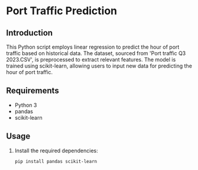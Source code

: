 # Port Traffic Prediction

## Introduction

This Python script employs linear regression to predict the hour of port traffic based on historical data. The dataset, sourced from 'Port traffic Q3 2023.CSV', is preprocessed to extract relevant features. The model is trained using scikit-learn, allowing users to input new data for predicting the hour of port traffic.

## Requirements

- Python 3
- pandas
- scikit-learn

## Usage

1. Install the required dependencies:

   ```bash
   pip install pandas scikit-learn
